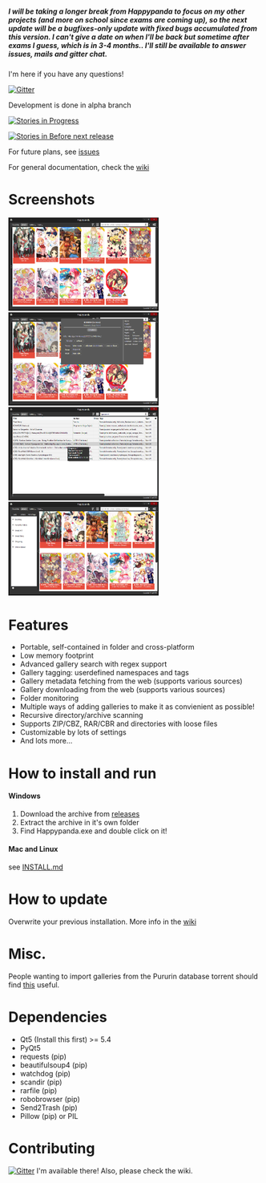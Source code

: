 ##### I will be taking a longer break from Happypanda to focus on my other projects (and more on school since exams are coming up), so the next update will be a *bugfixes-only* update with fixed bugs accumulated from this version. I can't give a date on when I'll be back but sometime after exams I guess, which is in 3-4 months.. I'll still be available to answer issues, mails and gitter chat. 

I'm here if you have any questions!

[![Gitter](https://badges.gitter.im/Join%20Chat.svg)](https://gitter.im/Pewpews/happypanda?utm_source=badge&utm_medium=badge&utm_campaign=pr-badge&utm_content=badge)

Development is done in alpha branch

[![Stories in Progress](https://badge.waffle.io/Pewpews/happypanda.png?label=In%20Progress&title=Features%20In%20Progress)](https://waffle.io/Pewpews/happypanda)

[![Stories in Before next release](https://badge.waffle.io/Pewpews/happypanda.png?label=Before%20next%20release&title=Before%20next%20release)](https://waffle.io/Pewpews/happypanda)

For future plans, see [issues](https://github.com/Pewpews/happypanda/issues)

For general documentation, check the [wiki](https://github.com/Pewpews/happypanda/wiki)

# Screenshots
<img src="misc/screenshot1.png" width="300">
<img src="misc/screenshot2.png" width="300">
<img src="misc/screenshot3.png" width="300">
<img src="misc/screenshot4.png" width="300">

# Features
- Portable, self-contained in folder and cross-platform
- Low memory footprint
- Advanced gallery search with regex support
- Gallery tagging: userdefined namespaces and tags
- Gallery metadata fetching from the web (supports various sources)
- Gallery downloading from the web (supports various sources)
- Folder monitoring
- Multiple ways of adding galleries to make it as convienient as possible!
- Recursive directory/archive scanning
- Supports ZIP/CBZ, RAR/CBR and directories with loose files
- Customizable by lots of settings
- And lots more...

# How to install and run
#### Windows
1. Download the archive from [releases](https://github.com/Pewpews/happypanda/releases)
2. Extract the archive in it's own folder
3. Find Happypanda.exe and double click on it!

#### Mac and Linux
see [INSTALL.md](INSTALL.md)

# How to update
Overwrite your previous installation.
More info in the [wiki](https://github.com/Pewpews/happypanda/wiki)

# Misc.
People wanting to import galleries from the Pururin database torrent should find [this](https://github.com/Exedge/Convertor) useful.

# Dependencies
- Qt5 (Install this first) >= 5.4
- PyQt5
- requests (pip)
- beautifulsoup4 (pip)
- watchdog (pip)
- scandir (pip)
- rarfile (pip)
- robobrowser (pip)
- Send2Trash (pip)
- Pillow (pip) or PIL

# Contributing
[![Gitter](https://badges.gitter.im/Join%20Chat.svg)](https://gitter.im/Pewpews/happypanda?utm_source=badge&utm_medium=badge&utm_campaign=pr-badge&utm_content=badge)
I'm available there! Also, please check the wiki.
